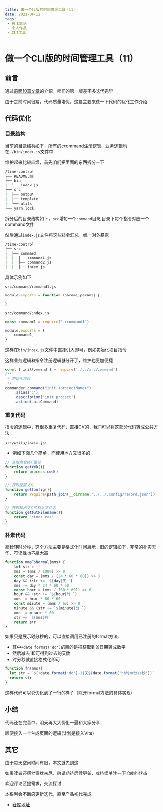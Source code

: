 ```yaml
---
title: 做一个CL版的时间管理工具（11）
date: 2021-08-12
tags:
 - 技术笔记
 - 个人作品
 - CLI工具
---
```

# 做一个CLI版的时间管理工具（11）

## 前言
通过[前面10篇文章](https://juejin.cn/column/6973496830654939166)的介绍，咱们的第一版差不多迭代完毕

由于之前时间很紧，代码质量堪忧，这篇主要来做一下代码的优化工作介绍


## 代码优化
### 目录结构
当前的目录结构如下，所有的ccommand注册逻辑，业务逻辑均在`./bin/index.js`文件中

维护起来比较麻烦，首先咱们把里面的东西拆分一下
```sh
/time-control
├── README.md
├── bin
|  └── index.js
├── src
|  ├── output
|  ├── template
|  └── utils
└── yarn.lock
```

拆分后的目录结构如下，`src`增加一个`command`目录,目录下每个指令对应一个command文件

然后通过`index.js`文件将这些指令汇总，统一对外暴露
```sh
/time-control
├── src
|  ├── command
|  |  ├── command1.js
|  |  ├── command2.js
|  |  ├── index.js
```
具体示例如下

`src/command/command1.js`
```js
module.exports = function (param1,param2) {

}
```

`src/command/index.js`
```js
const command1 = require('./command1')

module.exports = {
    command1,
}
```
这样在`bin/index,js`文件中直接引入即可，例如初始化项目指令

这样业务逻辑和指令注册逻辑就分开了，维护也更加便捷
```js
const { initCommand } = require('./../src/command')
/**
 * 初始化项目
 */
commander.command("init <projectName>")
    .alias('i')
    .description('init project')
    .action(initCommand)
```

### 重复代码
指令的逻辑中，有很多重复代码，直接CV的，我们可以将这部分代码转成公共方法

`src/utils/index.js`:
* 例如下面几个简单，而使用地方又很多的
```js
// 获取命令执行路径
function getCWD(){
    return process.cwd()
}

// 获取配置文件
function getConfig(){
    return require(path.join(__dirname,'../../.config/record.json'))
}

// 获取输出文件的默认文件名
function getOutFilename(){
    return 'timec-res'
}
```

### 朴素代码
毫秒转时分秒，这个方法主要是格式化时间展示，旧的逻辑如下，非常的朴实无华，可读性也不是太高
```js
function mmsToNormal(mms) {
    let str = ''
    mms = (mms / 1000) >> 0
    const day = (mms / (24 * 60 * 60)) >> 0
    day && (str += `${day}天 `)
    mms -= day * 24 * 60 * 60
    const hour = (mms / (60 * 60)) >> 0
    hour && (str += `${hour}时 `)
    mms -= hour * 60 * 60
    const minute = (mms / 60) >> 0
    minute && (str += `${minute}分 `)
    mms -= minute * 60
    str += `${mms}秒`
    return str
}
```
如果只是展示时分秒的，可以直接调用已注册的format方法:
* 其中`+date.format('dd')`的目的是把获取到的日期转成数字
* 然后减去1即可得到过去的天数
* 时分秒就直接格式化即可
```js
function fn(mms){
  let str = `${+date.format('dd')-1}天${date.format('hh时mm分ss秒')}`
  return str
}
```
这样代码可以说优化到了一行的样子（除开format方法的具体实现）


## 小结
代码还在完善中，明天再大大优化一遍和大家分享

顺便接入一个生成页面的逻辑(计划是接入Vite)

## 其它

由于每天空闲时间有限，本文就先到这

如果读者还感觉意犹未尽，敬请期待后续更新，或持续关注一下[仓库](https://github.com/ATQQ/time-control)的状态

欢迎评论区提需求，交流探讨

本系列会不断的更新迭代，直至产品初代完成

* [仓库地址](https://github.com/ATQQ/time-control)

<comment/>